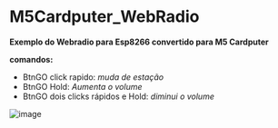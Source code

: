 # M5Cardputer_WebRadio

**Exemplo do Webradio para Esp8266 convertido para M5 Cardputer** 

**comandos:**
- BtnGO click rapido:  *muda de estação*
- BtnGO Hold: *Aumenta o volume*
- BtnGO dois clicks rápidos e Hold: *diminui o volume* 

![image](https://github.com/cyberwisk/M5Cardputer_WebRadio/assets/3136312/9bd48f53-334c-43c1-8226-1ece040430c5)
